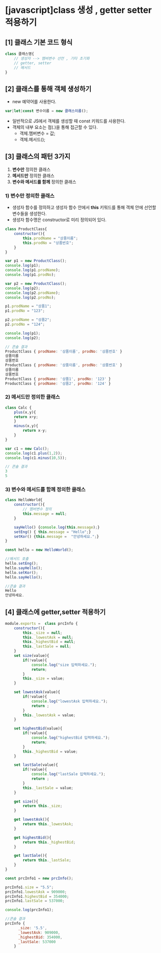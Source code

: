 # \[javascript]class 생성 , getter setter 적용하기

## \[1] 클래스 기본 코드 형식 <a href="#1" id="1"></a>

```javascript
class 클래스명{
    // 생성자 --> 멤버변수 선언 , 기타 초기화
    // getter, setter
    // 메서드
}
```

## \[2] 클래스를 통해 객체 생성하기 <a href="#2" id="2"></a>

* new 예약어를 사용한다.

```javascript
var|let|const 변수이름 = new 클래스이름();
```

* 일반적으로 JS에서 객체를 생성할 때 const 키워드를 사용한다.
* 객체의 내부 요소는 점(.)을 통해 접근할 수 있다.
  * 객체.멤버변수 = 값;
  * 객체.메서드();

## \[3] 클래스의 패턴 3가지 <a href="#3-3" id="3-3"></a>

1. **변수만** 정의한 클래스
2. **메서드만** 정의한 클래스
3. **변수와 메서드를 함께** 정의한 클래스

### 1) 변수만 정의한 클래스 <a href="#1" id="1"></a>

* 생성자 함수를 정의하고 생성자 함수 안에서 **this** 키워드를 통해 객체 안에 선언할 변수들을 생성한다.
* 생성자 함수명은 constructor로 미리 정의되어 있다.

```javascript
class ProductClass{
    constructor(){
        this.prodName = "상품이름";
        this.prodNo = "상품번호";
    }
}

var p1 = new ProductClass();
console.log(p1);
console.log(p1.prodName);
console.log(p1.prodNo);

var p2 = new ProductClass();
console.log(p2);
console.log(p2.prodName);
console.log(p2.prodNo);

p1.prodName = "상품1";
p1.prodNo = "123";

p2.prodName = "상품2";
p2.prodNo = "124";

console.log(p1);
console.log(p2);

// 콘솔 결과
ProductClass { prodName: '상품이름', prodNo: '상품번호' }
상품이름
상품번호
ProductClass { prodName: '상품이름', prodNo: '상품번호' }
상품이름
상품번호
ProductClass { prodName: '상품1', prodNo: '123' }
ProductClass { prodName: '상품2', prodNo: '124' }
```

### 2) 메서드만 정의한 클래스 <a href="#2" id="2"></a>

```javascript
class Calc {
    plus(x,y){
    return x+y;
    }
    minus(x,y){
        return x-y;
    }    
}

var c1 = new Calc();
console.log(c1.plus(1,2));
console.log(c1.minus(10,5));

// 콘솔 결과
3
5
```

### 3) 변수와 메서드를 함께 정의한 클래스 <a href="#3" id="3"></a>

```javascript
class HelloWorld{
    constructor(){
        // 멤버변수 정의
        this.message = null;
    }

    sayHello() {console.log(this.message);}
    setEng() { this.message = "Hello";}
    setKor() {this.message =  "안녕하세요.";}
}

const hello = new HelloWorld();

//메서드 호출
hello.setEng();
hello.sayHello();
hello.setKor();
hello.sayHello();

//콘솔 결과
Hello
안녕하세요.
```

## \[4] 클래스에 getter,setter 적용하기 <a href="#4-gettersetter" id="4-gettersetter"></a>

```javascript
module.exports =  class prcInfo {
    constructor(){
        this._size = null;
        this._lowestAsk = null;
        this._highestBid = null;
        this._lastSale = null;
    }
    set size(value){
        if(!value){
            console.log("size 입력하세요.");
            return;
        }
        this._size = value;
    }

    set lowestAsk(value){
        if(!value){
            console.log("lowestAsk 입력하세요.");
            return ;
        }
        this._lowestAsk = value;
    }

    set highestBid(value){
        if(!value){
            console.log("highestBid 입력하세요.");
            return;
        }
        this._highestBid = value;
    }

    set lastSale(value){
        if(!value){
            console.log("lastSale 입력하세요.");
            return ;
        }
        this._lastSale = value;
    }

    get size(){
        return this._size;
    }

    get lowestAsk(){
        return this._lowestAsk;
    }

    get highestBid(){
        return this._highestBid;
    }

    get lastSale(){
        return this._lastSale;
    }
}

const prcInfo1 = new prcInfo();

prcInfo1.size = "5.5";
prcInfo1.lowestAsk = 909000;
prcInfo1.highestBid = 354000;
prcInfo1.lastSale = 537000;

console.log(prcInfo1);

//콘솔 결과
prcInfo {
      _size: '5.5',
      _lowestAsk: 909000,
      _highestBid: 354000,
      _lastSale: 537000
    }
```
